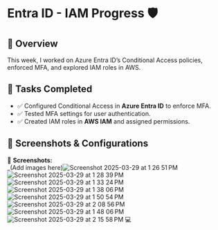 # Entra ID - IAM Progress 🛡️  

## 🔹 Overview  
This week, I worked on Azure Entra ID’s Conditional Access policies, enforced MFA, and explored IAM roles in AWS.  

## 🔹 Tasks Completed  
- ✅ Configured Conditional Access in **Azure Entra ID** to enforce MFA.  
- ✅ Tested MFA settings for user authentication.  
- ✅ Created IAM roles in **AWS IAM** and assigned permissions.  

## 🔹 Screenshots & Configurations  
📸 **Screenshots:**  
_(Add images here)![Screenshot 2025-03-29 at 1 26 51 PM](https://github.com/user-attachments/assets/deeb462a-9ac4-48ab-b4b1-927223e120fe)
![Screenshot 2025-03-29 at 1 28 39 PM](https://github.com/user-attachments/assets/5d3cd708-6f07-4775-a1eb-e1aa6acaec60)
![Screenshot 2025-03-29 at 1 33 24 PM](https://github.com/user-attachments/assets/e1d5feae-061f-42ee-97f3-6a48ec08f6bf)
![Screenshot 2025-03-29 at 1 38 06 PM](https://github.com/user-attachments/assets/72be1617-b3dc-461b-ab48-f8e3f60f2106)
![Screenshot 2025-03-29 at 1 50 54 PM](https://github.com/user-attachments/assets/62ea46b1-155c-465c-b424-05309cfccd00)
![Screenshot 2025-03-29 at 2 08 56 PM](https://github.com/user-attachments/assets/27c159f8-3405-4f73-a1b9-1255b065b4f3)
![Screenshot 2025-03-29 at 1 48 06 PM](https://github.com/user-attachments/assets/835e7bb7-1075-473f-b7b9-0b2f2fe6ff97)
![Screenshot 2025-03-29 at 2 15 58 PM](https://github.com/user-attachments/assets/1018a6e8-df97-4348-9c61-7ede5dfc7f56)
💻 
